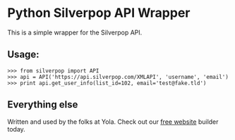 # Python Silverpop API Wrapper

This is a simple wrapper for the Silverpop API.

## Usage:

    >>> from silverpop import API
    >>> api = API('https://api.silverpop.com/XMLAPI', 'username', 'email')
    >>> print api.get_user_info(list_id=102, email='test@fake.tld')

## Everything else

Written and used by the folks at Yola. Check out our [free website][1] builder
today.

[1]:https://www.yola.com/
